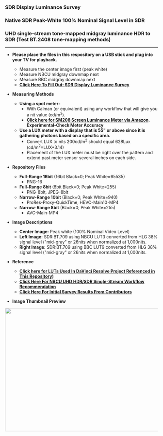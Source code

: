 ### SDR Display Luminance Survey
### Native SDR Peak-White 100% Nominal Signal Level in SDR
### UHD single-stream tone-mapped midgray luminance HDR to SDR (Test BT.2408 tone-mapping methods)
---

* **Please place the files in this respository on a USB stick and plug into your TV for playback.**
    * Measure the center image first (peak white)
    * Measure NBCU midgray downmap next
    * Measure BBC midgray downmap next
    * **[Click Here To Fill Out: SDR Display Luminance Survey](https://forms.gle/8RBDQEZRWKtDDUE78)**

* **Measuring Methods**
    * **Using a spot meter:**
        *  With Calman (or equivalent) using any workflow that will give you a nit value (cd/m<sup>2</sup>).
        * **[Click here for SM208 Screen Luminance Meter via Amazon](https://www.amazon.com/gp/product/B00H050VEI/ref=ppx_yo_dt_b_asin_title_o00_s00?ie=UTF8&psc=1).** **Experimental-Check Meter Accuracy**
    * **Use a LUX meter with a display that is 55" or above since it is gathering photons based on a specific area.**
        * Convert LUX to nits 200cd/m<sup>2</sup> should equal 628Lux (cd/m<sup>2</sup>=LUX*3.14)
        * Placement of the LUX meter must be right over the pattern and extend past meter sensor several inches on each side. 

* **Repository Files**
    * **Full-Range 16bit** (16bit Black=0; Peak White=65535)
       * PNG-16
    * **Full-Range 8bit** (8bit Black=0; Peak White=255)
       * PNG-8bit, JPEG-8bit
    * **Narrow-Range 10bit** (Black=0; Peak White=940)
       * ProRes-Proxy-QuickTime, HEVC-Main10-MP4
    * **Narrow-Range 8bit** (Black=0; Peak White=255)
       * AVC-Main-MP4   
 
* **Image Descriptions**
    * **Center Image:** Peak white (100% Nominal Video Level)
    * **Left Image:** SDR:BT.709 using NBCU LUT3 converted from HLG 38% signal level ("mid-gray" or 26nits when normalized at 1,000nits.
    * **Right Image:** SDR:BT.709 using BBC LUT9 converted from HLG 38% signal level ("mid-gray" or 26nits when normalized at 1,000nits.

* **Reference**
    * **[Click here for LUTs Used In DaVinci Resolve Project Referenced in This Repository](https://github.com/digitaltvguy/NBCU-HDR-SDR-Single-Stream_Workflow_Recommendation/tree/main/LUTS_for_Software/HLG-to-from-SDR%20-%20Type%20III%20and%20Type%20I/For%20DaVinci%20Resolve%2017%20-%20Video%20Level%20Tag%20Added%20-%20Type%20III))**
    * **[Click Here For NBCU UHD HDR/SDR Single-Stream Workflow Recommendation](https://github.com/digitaltvguy/NBCU-HDR-SDR-Single-Stream_Workflow_Recommendation)**
    * **[Click Here For Initial Survey Results From Contributors](https://www.icloud.com/numbers/040HYTS0GVcpkB3gFGE275p_A#SDR_Display_Luminance_Levels)**
 
* **Image Thumbnail Preview** 
<p align="center">
  <img width="720" height="405" src="https://raw.githubusercontent.com/digitaltvguy/SDR-Luminance-Survey/main/Artwork/thumbnail720.jpg">
</p>
